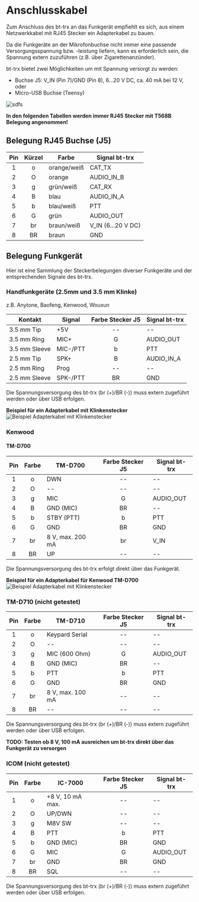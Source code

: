 # Anschlusskabel

Zum Anschluss des bt-trx an das Funkgerät empfiehlt es sich, aus einem
Netzwerkkabel mit RJ45 Stecker ein Adapterkabel zu bauen.

Da die Funkgeräte an der Mikrofonbuchse nicht immer eine passende Versorgungsspannung bzw. -leistung liefern,
kann es erforderlich sein, die Spannung extern zuzuführen (z.B. über Zigarettenanzünder).

bt-trx bietet zwei Möglichkeiten um mit Spannung versorgt zu werden:

- Buchse J5: V_IN (Pin 7)/GND (Pin 8), 6...20 V DC, ca. 40 mA bei 12 V, oder
- Micro-USB Buchse (Teensy)

![sdfs](bt-trx_connectors.png)

**In den folgenden Tabellen werden immer RJ45 Stecker mit T568B Belegung angenommen!**

## Belegung RJ45 Buchse (J5)

| Pin | Kürzel | Farbe       | Signal bt-trx |
|:---:|:------:|-------------|---------------|
| 1   | o      | orange/weiß | CAT_TX        |
| 2   | O      | orange      | AUDIO_IN_B    |
| 3   | g      | grün/weiß   | CAT_RX        |
| 4   | B      | blau        | AUDIO_IN_A    |
| 5   | b      | blau/weiß   | PTT           |
| 6   | G      | grün        | AUDIO_OUT     |
| 7   | br     | braun/weiß  | V_IN (6...20 V DC) |
| 8   | BR     | braun       | GND           |

## Belegung Funkgerät

Hier ist eine Sammlung der Steckerbelegungen diverser Funkgeräte und der
entsprechenden Signale des bt-trx.

### Handfunkgeräte (2.5mm und 3.5 mm Klinke)

z.B. Anytone, Baofeng, Kenwood, Wouxun

| Kontakt       | Signal   | Farbe Stecker J5 | Signal bt-trx |
|---------------|----------|:-----:|---------------|
| 3.5 mm Tip    | +5V      | --    | --            |
| 3.5 mm Ring   | MIC+     | G     | AUDIO_OUT     |
| 3.5 mm Sleeve | MIC-/PTT | b     | PTT           |
| 2.5 mm Tip    | SPK+     | B     | AUDIO_IN_A    |
| 2.5 mm Ring   | Prog     | --    | --            |
| 2.5 mm Sleeve | SPK-/PTT | BR    | GND           |

Die Spannungsversorgung des bt-trx (br (+)/BR (-)) muss extern zugeführt werden oder
über USB erfolgen.

**Beispiel für ein Adapterkabel mit Klinkenstecker**  
![Beispiel Adapterkabel mit Klinkenstecker](Adapter_Klinke_640.jpg)

### Kenwood

#### TM-D700

| Pin | Farbe | TM-D700             | Farbe Stecker J5 | Signal bt-trx |
|:---:|:-----:|---------------------|:-----:|---------------|
| 1   | o     | DWN                 | --    | --            |
| 2   | O     | --                  | --    | --            |
| 3   | g     | MIC                 | G     | AUDIO_OUT     |
| 4   | B     | GND (MIC)           | BR    | --            |
| 5   | b     | STBY (PTT)          | b     | PTT           |
| 6   | G     | GND                 | BR    | GND           |
| 7   | br    | 8 V, max. 200 mA    | br    | V_IN          |
| 8   | BR    | UP                  | --    | --            |

Die Spannungsversorgung des bt-trx erfolgt direkt über das Funkgerät.

**Beispiel für ein Adapterkabel für Kenwood TM-D700**  
![Beispiel Adapterkabel mit Klinkenstecker](Adapter_TMD_640.jpg)

### TM-D710 (nicht getestet)

| Pin | Farbe | TM-D710             | Farbe Stecker J5 | Signal bt-trx |
|:---:|:-----:|---------------------|:-----:|---------------|
| 1   | o     | Keypard Serial      | --    | --            |
| 2   | O     | --                  | --    | --            |
| 3   | g     | MIC (600 Ohm)       | G     | AUDIO_OUT     |
| 4   | B     | GND (MIC)           | BR    | --            |
| 5   | b     | PTT                 | b     | PTT           |
| 6   | G     | GND                 | BR    | GND           |
| 7   | br    | 8 V, max. 100 mA    | --    | --            |
| 8   | BR    | --                  | --    | --            |

Die Spannungsversorgung des bt-trx (br (+)/BR (-)) muss extern zugeführt werden oder
über USB erfolgen.

**TODO: Testen ob 8 V, 100 mA ausreichen um bt-trx direkt über das Funkgerät zu
versorgen**

### ICOM (nicht getestet)

| Pin | Farbe | IC-7000          | Farbe Stecker J5 | Signal bt-trx |
|:---:|:-----:|------------------|:-----:|---------------|
| 1   | o     | +8 V, 10 mA max. | --    | --            |
| 2   | O     | UP/DWN           | --    | --            |
| 3   | g     | M8V SW           | --    | --            |
| 4   | B     | PTT              | b     | PTT           |
| 5   | b     | GND (MIC)        | BR    | GND           |
| 6   | G     | MIC              | G     | AUDIO_OUT     |
| 7   | br    | GND              | BR    | GND           |
| 8   | BR    | SQL              | --    | --            |

Die Spannungsversorgung des bt-trx (br (+)/BR (-)) muss extern zugeführt werden oder
über USB erfolgen.
